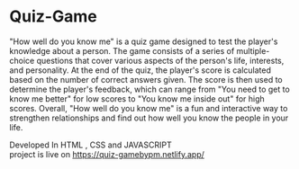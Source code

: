 # Quiz-Game
"How well do you know me" is a quiz game designed to test the player's knowledge about a person. The game consists of a series of multiple-choice questions that cover various aspects of the person's life, interests, and personality.
At the end of the quiz, the player's score is calculated based on the number of correct answers given. The score is then used to determine the player's feedback, which can range from "You need to get to know me better" for low scores to "You know me inside out" for high scores.
Overall, "How well do you know me" is a fun and interactive way to strengthen relationships and find out how well you know the people in your life.




Developed In HTML , CSS and JAVASCRIPT
<br>
project is live on https://quiz-gamebypm.netlify.app/
